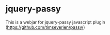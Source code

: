 jquery-passy
============

This is a webjar for jquery-passy javascript plugin (https://github.com/timseverien/passy/)
